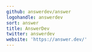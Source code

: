 ```yaml
---
github: answerdev/answer
logohandle: answerdev
sort: answer
title: AnswerDev
twitter: answerdev
website: 'https://answer.dev/'
---
```

